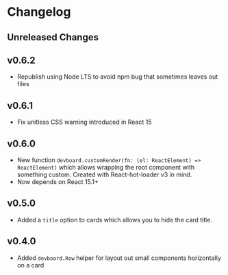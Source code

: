 # Changelog

## Unreleased Changes

## v0.6.2

 * Republish using Node LTS to avoid npm bug that sometimes leaves out files

## v0.6.1

 * Fix unitless CSS warning introduced in React 15

## v0.6.0

 * New function `devboard.customRender(fn: (el: ReactElement) => ReactElement)` which allows wrapping the root component with something custom. Created with React-hot-loader v3 in mind.
 * Now depends on React 15.1+

## v0.5.0

 * Added a `title` option to cards which allows you to hide the card title.

## v0.4.0

 * Added `devboard.Row` helper for layout out small components horizontally on a card
